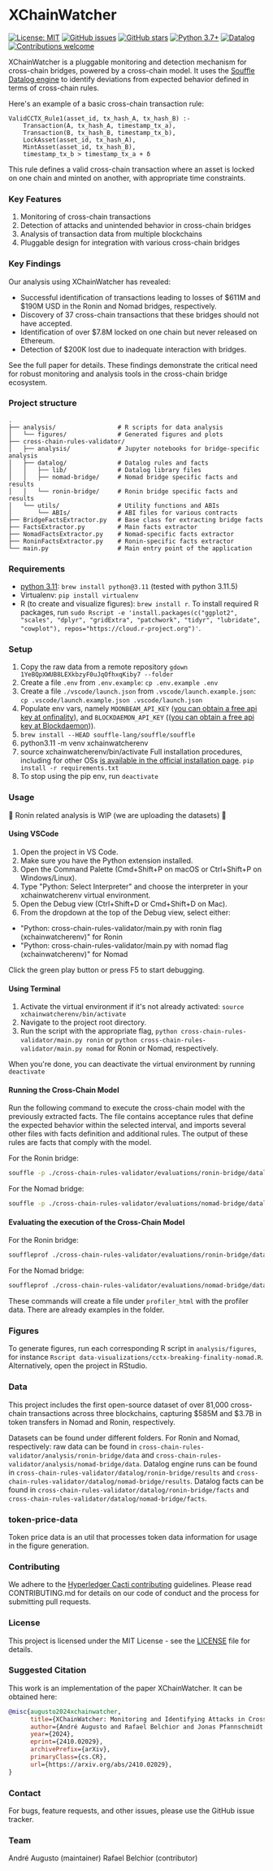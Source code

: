 # XChainWatcher

[![License: MIT](https://img.shields.io/badge/License-MIT-yellow.svg)](https://opensource.org/licenses/MIT) [![GitHub issues](https://img.shields.io/github/issues/AndreAugusto11/XChainWatcher)](https://github.com/AndreAugusto11/XChainWatcher/issues) [![GitHub stars](https://img.shields.io/github/stars/AndreAugusto11/XChainWatcher)](https://github.com/AndreAugusto11/XChainWatcher/stargazers)
[![Python 3.7+](https://img.shields.io/badge/python-3.7+-blue.svg)](https://www.python.org/downloads/release/python-370/) [![Datalog](https://img.shields.io/badge/Datalog-powered-brightgreen)](https://en.wikipedia.org/wiki/Datalog) [![Contributions welcome](https://img.shields.io/badge/contributions-welcome-brightgreen.svg?style=flat)](https://github.com/AndreAugusto11/XChainWatcher/blob/main/CONTRIBUTING.md)

XChainWatcher is a pluggable monitoring and detection mechanism for cross-chain bridges, powered by a cross-chain model. It uses the [Souffle Datalog engine](https://souffle-lang.github.io/) to identify deviations from expected behavior defined in terms of cross-chain rules.

Here's an example of a basic cross-chain transaction rule:
```
ValidCCTX_Rule1(asset_id, tx_hash_A, tx_hash_B) :-
    Transaction(A, tx_hash_A, timestamp_tx_a),
    Transaction(B, tx_hash_B, timestamp_tx_b),
    LockAsset(asset_id, tx_hash_A),
    MintAsset(asset_id, tx_hash_B),
    timestamp_tx_b > timestamp_tx_a + δ
```

This rule defines a valid cross-chain transaction where an asset is locked on one chain and minted on another, with appropriate time constraints.

### Key Features
1. Monitoring of cross-chain transactions
2. Detection of attacks and unintended behavior in cross-chain bridges
3. Analysis of transaction data from multiple blockchains
4. Pluggable design for integration with various cross-chain bridges

### Key Findings
Our analysis using XChainWatcher has revealed:

* Successful identification of transactions leading to losses of $611M and $190M USD in the Ronin and Nomad bridges, respectively.
* Discovery of 37 cross-chain transactions that these bridges should not have accepted.
* Identification of over $7.8M locked on one chain but never released on Ethereum. 
* Detection of $200K lost due to inadequate interaction with bridges.

See the full paper for details. These findings demonstrate the critical need for robust monitoring and analysis tools in the cross-chain bridge ecosystem.

### Project structure

```
.
├── analysis/                 # R scripts for data analysis
│   └── figures/              # Generated figures and plots
├── cross-chain-rules-validator/
│   ├── analysis/             # Jupyter notebooks for bridge-specific analysis
│   ├── datalog/              # Datalog rules and facts
│   │   ├── lib/              # Datalog library files
│   │   ├── nomad-bridge/     # Nomad bridge specific facts and results
│   │   └── ronin-bridge/     # Ronin bridge specific facts and results
│   └── utils/                # Utility functions and ABIs
│       └── ABIs/             # ABI files for various contracts
├── BridgeFactsExtractor.py   # Base class for extracting bridge facts
├── FactsExtractor.py         # Main facts extractor
├── NomadFactsExtractor.py    # Nomad-specific facts extractor
├── RoninFactsExtractor.py    # Ronin-specific facts extractor
└── main.py                   # Main entry point of the application
```

### Requirements
* [python 3.11](https://www.python.org/downloads/release/python-3115/): `brew install python@3.11` (tested with python 3.11.5)
* Virtualenv: `pip install virtualenv`
* R (to create and visualize figures): `brew install r`. To install required R packages, run `sudo Rscript -e 'install.packages(c("ggplot2", "scales", "dplyr", "gridExtra", "patchwork", "tidyr", "lubridate", "cowplot"), repos="https://cloud.r-project.org")'`.
  
### Setup
1. Copy the raw data from a remote repository `gdown 1YeBQpXWUB8LEXkbzyF0uJqOfhxqKiby7 --folder`
1. Create a file `.env` from `.env.example`: `cp .env.example .env`
2. Create a file `./vscode/launch.json` from `.vscode/launch.example.json`: `cp .vscode/launch.example.json .vscode/launch.json`
3. Populate env vars, namely `MOONBEAM_API_KEY` ([you can obtain a free api key at onfinality](https://app.onfinality.io)), and `BLOCKDAEMON_API_KEY` (([you can obtain a free api key at Blockdaemon](https://app.blockdaemon.com/))).
4. `brew install --HEAD souffle-lang/souffle/souffle`
5. python3.11 -m venv xchainwatcherenv
6. source xchainwatcherenv/bin/activate
Full installation procedures, including for other OSs [is available in the official installation page](https://souffle-lang.github.io/install).
    `pip install -r requirements.txt`
7. To stop using the pip env, run `deactivate`
 
### Usage
🚨 Ronin related analysis is WIP (we are uploading the datasets) 🚨

#### Using VSCode
1. Open the project in VS Code.
2. Make sure you have the Python extension installed.
3. Open the Command Palette (Cmd+Shift+P on macOS or Ctrl+Shift+P on Windows/Linux).
4. Type "Python: Select Interpreter" and choose the interpreter in your xchainwatcherenv virtual environment.
5. Open the Debug view (Ctrl+Shift+D or Cmd+Shift+D on Mac).
6. From the dropdown at the top of the Debug view, select either:

* "Python: cross-chain-rules-validator/main.py with ronin flag (xchainwatcherenv)" for Ronin
* "Python: cross-chain-rules-validator/main.py with nomad flag (xchainwatcherenv)" for Nomad

Click the green play button or press F5 to start debugging.

#### Using Terminal

1. Activate the virtual environment if it's not already activated: `source xchainwatcherenv/bin/activate`
2. Navigate to the project root directory.
3. Run the script with the appropriate flag, `python cross-chain-rules-validator/main.py ronin` or `python cross-chain-rules-validator/main.py nomad` for Ronin or Nomad, respectively. 

When you're done, you can deactivate the virtual environment by running `deactivate`

#### Running the Cross-Chain Model
Run the following command to execute the cross-chain model with the previously extracted facts. The file contains acceptance rules that define the expected behavior within the selected interval, and imports several other files with facts definition and additional rules. The output of these rules are facts that comply with the model.

For the Ronin bridge:
```bash
souffle -p ./cross-chain-rules-validator/evaluations/ronin-bridge/datalog-logs.console -F./cross-chain-rules-validator/datalog/ronin-bridge/facts/ -D./cross-chain-rules-validator/datalog/ronin-bridge/results/ ./cross-chain-rules-validator/datalog/acceptance-rules.dl
```

For the Nomad bridge:
```bash
souffle -p ./cross-chain-rules-validator/evaluations/nomad-bridge/datalog-logs.console -F./cross-chain-rules-validator/datalog/nomad-bridge/facts/ -D./cross-chain-rules-validator/datalog/nomad-bridge/results/ ./cross-chain-rules-validator/datalog/acceptance-rules.dl
```

#### Evaluating the execution of the Cross-Chain Model

For the Ronin bridge:
```bash
souffleprof ./cross-chain-rules-validator/evaluations/ronin-bridge/datalog-logs.console -j
```

For the Nomad bridge:
```bash
souffleprof ./cross-chain-rules-validator/evaluations/nomad-bridge/datalog-logs.console -j
```

These commands will create a file under `profiler_html` with the profiler data. There are already examples in the folder.

### Figures
To generate figures, run each corresponding R script in `analysis/figures`, for instance `Rscript data-visualizations/cctx-breaking-finality-nomad.R`. Alternatively, open the project in RStudio.

### Data
This project includes the first open-source dataset of over 81,000 cross-chain transactions across three blockchains, capturing $585M and $3.7B in token transfers in Nomad and Ronin, respectively.

Datasets can be found under different folders. For Ronin and Nomad, respectively: raw data can be found in `cross-chain-rules-validator/analysis/ronin-bridge/data` and `cross-chain-rules-validator/analysis/nomad-bridge/data`. Datalog engine runs can be found in `cross-chain-rules-validator/datalog/ronin-bridge/results` and `cross-chain-rules-validator/datalog/nomad-bridge/results`. Datalog facts can be found in `cross-chain-rules-validator/datalog/ronin-bridge/facts` and `cross-chain-rules-validator/datalog/nomad-bridge/facts`.

### token-price-data
Token price data is an util that processes token data information for usage in the figure generation.

### Contributing
We adhere to the [Hyperledger Cacti contributing](https://github.com/hyperledger/cacti/blob/main/CONTRIBUTING.md) guidelines. Please read CONTRIBUTING.md for details on our code of conduct and the process for submitting pull requests.

### License
This project is licensed under the MIT License - see the [LICENSE](./LICENSE) file for details.


### Suggested Citation
This work is an implementation of the paper XChainWatcher. It can be obtained here:
```bibtex
@misc{augusto2024xchainwatcher,
      title={XChainWatcher: Monitoring and Identifying Attacks in Cross-Chain Bridges}, 
      author={André Augusto and Rafael Belchior and Jonas Pfannschmidt and André Vasconcelos and Miguel Correia},
      year={2024},
      eprint={2410.02029},
      archivePrefix={arXiv},
      primaryClass={cs.CR},
      url={https://arxiv.org/abs/2410.02029}, 
}
```

### Contact
For bugs, feature requests, and other issues, please use the GitHub issue tracker.

### Team
André Augusto (maintainer)
Rafael Belchior (contributor)